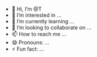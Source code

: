 - 👋 Hi, I’m @T
- 👀 I’m interested in ...
- 🌱 I’m currently learning ...
- 💞️ I’m looking to collaborate on ...
- 📫 How to reach me ...
- 😄 Pronouns: ...
- ⚡ Fun fact: ...

<!---
TshifhiwaThamagane/TshifhiwaThamagane is a ✨ special ✨ repository because its `README.md` (this file) appears on your GitHub profile.
You can click the Preview link to take a look at your changes.
--->
